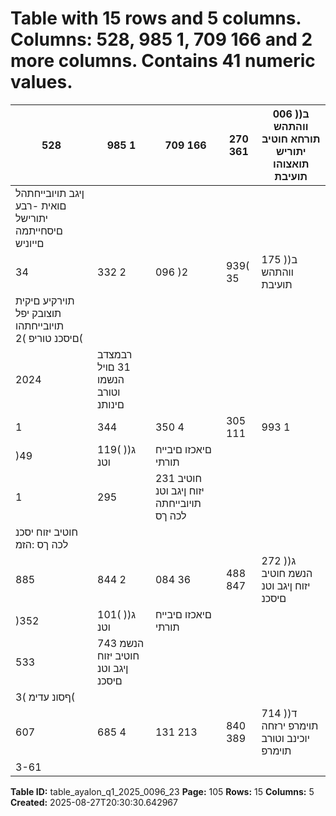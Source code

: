 # Table with 15 rows and 5 columns. Columns: 528, 985 1, 709 166 and 2 more columns. Contains 41 numeric values.

| 528 | 985 1 | 709 166 | 270 361 | 006 )ב( ווהתהש תורחא חוטיב יתוריש תואצוהו תועיבת |
|---|---|---|---|---|
| ןיגב תויובייחתהל םואית -רבע יתורישל םיסחייתמה םייוניש |  |  |  |  |
| 34 | 332 2 | 096 )2 | 939( 35 | 175 )ב( ווהתהש תועיבת |
| תוירקיע םיקית תוצובק יפל תויובייחתהו םיסכנ טוריפ )2( |  |  |  |  |
| 2024 | רבמצדב 31 םויל הנשמו וטורב םינותנ |  |  |  |
| 1 | 344 | 350 4 | 305 111 | 993 1 | 228 | 052 )ג( חוטיב יזוח ןיגב וטנ תויובייחתה |
| )49 | 119( )ג( וטנ | םיאכזו םיבייח תורתי |  |  |
| 1 | 295 | 231 חוטיב יזוח ןיגב וטנ תויובייחתה לכה ךס |  |  |
| חוטיב יזוח יסכנ לכה ךס :הזמ |  |  |  |  |
| 885 | 844 2 | 084 36 | 488 847 | 272 )ג( הנשמ חוטיב יזוח ןיגב וטנ םיסכנ |
| )352 | 101( )ג( וטנ | םיאכזו םיבייח תורתי |  |  |
| 533 | 743 הנשמ חוטיב יזוח ןיגב וטנ םיסכנ |  |  |  |
| ףסונ עדימ )3( |  |  |  |  |
| 607 | 685 4 | 131 213 | 840 389 | 714 )ד( תוימרפ ירזחה יוכינב וטורב תוימרפ |
| 3-61 |  |  |  |  |

**Table ID:** table_ayalon_q1_2025_0096_23
**Page:** 105
**Rows:** 15
**Columns:** 5
**Created:** 2025-08-27T20:30:30.642967
